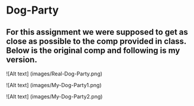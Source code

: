# Dog-Party

## For this assignment we were supposed to get as close as possible to the comp provided in class. Below is the original comp and following is my version.

![Alt text] (images/Real-Dog-Party.png)

![Alt text] (images/My-Dog-Party1.png)

![Alt text] (images/My-Dog-Party2.png)
